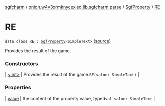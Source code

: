 [sgfcharm](../../../index.md) / [onion.w4v3xrmknycexlsd.lib.sgfcharm.parse](../../index.md) / [SgfProperty](../index.md) / [RE](./index.md)

# RE

`data class RE : `[`SgfProperty`](../index.md)`<SimpleText>` [(source)](https://github.com/w4v3/sgfcharm/tree/master/sgfcharm/src/main/java/onion/w4v3xrmknycexlsd/lib/sgfcharm/parse/SgfTree.kt#L223)

Provides the result of the game.

### Constructors

| [&lt;init&gt;](-init-.md) | Provides the result of the game.`RE(value: SimpleText)` |

### Properties

| [value](value.md) | the content of the property value, typed`val value: SimpleText` |

